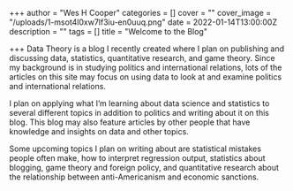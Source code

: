 +++
author = "Wes H Cooper"
categories = []
cover = ""
cover_image = "/uploads/1-msot4l0xw7lf3iu-en0uuq.png"
date = 2022-01-14T13:00:00Z
description = ""
tags = []
title = "Welcome to the Blog"

+++
Data Theory is a blog I recently created where I plan on publishing and discussing data, statistics, quantitative research, and game theory. Since my background is in studying politics and international relations, lots of the articles on this site may focus on using data to look at and examine politics and international relations.

I plan on applying what I’m learning about data science and statistics to several different topics in addition to politics and writing about it on this blog. This blog may also feature articles by other people that have knowledge and insights on data and other topics.

Some upcoming topics I plan on writing about are statistical mistakes people often make, how to interpret regression output, statistics about blogging, game theory and foreign policy, and quantitative research about the relationship between anti-Americanism and economic sanctions.